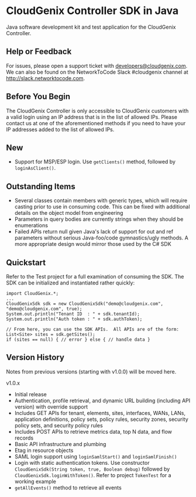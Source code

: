 
# CloudGenix Controller SDK in Java
Java software development kit and test application for the CloudGenix Controller.

## Help or Feedback
For issues, please open a support ticket with developers@cloudgenix.com.  We can also be found on the NetworkToCode Slack #cloudgenix channel at http://slack.networktocode.com.

## Before You Begin
The CloudGenix Controller is only accessible to CloudGenix customers with a valid login using an IP address that is in the list of allowed IPs. Please contact us at one of the aforementioned methods if you need to have your IP addresses added to the list of allowed IPs.

## New
- Support for MSP/ESP login.  Use ```getClients()``` method, followed by ```loginAsClient()```.

## Outstanding Items
- Several classes contain members with generic types, which will require casting prior to use in consuming code.  This can be fixed with additional details on the object model from engineering
- Parameters in query bodies are currently strings when they should be enumerations
- Failed APIs return null given Java's lack of support for out and ref parameters without serious Java-foo/code gymnastics/ugly methods.  A more appropriate design would mirror those used by the C# SDK

## Quickstart
Refer to the Test project for a full examination of consuming the SDK.  The SDK can be initialized and instantiated rather quickly:
```
import CloudGenix.*;
...
CloudGenixSdk sdk = new CloudGenixSdk("demo@cloudgenix.com", "demo@cloudgenix.com", true); 
System.out.println("Tenant ID  : " + sdk.tenantId);
System.out.println("Auth token : " + sdk.authToken);

// From here, you can use the SDK APIs.  All APIs are of the form:
List<Site> sites = sdk.getSites();
if (sites == null) { // error } else { // handle data }
```
 
## Version History
Notes from previous versions (starting with v1.0.0) will be moved here.

v1.0.x
- Initial release
- Authentication, profile retrieval, and dynamic URL building (including API version) with override support
- Includes GET APIs for tenant, elements, sites, interfaces, WANs, LANs, application definitions, policy sets, policy rules, security zones, security policy sets, and security policy rules
- Includes POST APIs to retrieve metrics data, top N data, and flow records
- Basic API infrastructure and plumbing
- Etag in resource objects
- SAML login support using ```loginSamlStart()``` and ```loginSamlFinish()```
- Login with static authentication tokens.  Use constructor ```CloudGenixSdk(String token, true, Boolean debug)``` followed by ```CloudGenixSdk.loginWithToken()```.  Refer to project ```TokenTest``` for a working example
- ```getAllEvents()``` method to retrieve all events

